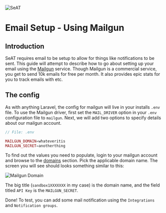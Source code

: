 ![SeAT](https://i.imgur.com/aPPOxSK.png)

# Email Setup - Using Mailgun

## Introduction
SeAT requires email to be setup to allow for things like notifications to be sent.
This guide will attempt to describe how to go about setting up your email using the [Mailgun] service.
Though Mailgun is a commercial service, you get to send 10k emails for free per month.
It also provides epic stats for you to track emails with etc.

## The config
As with anything Laravel, the config for mailgun will live in your installs `.env` file.
To use the Mailgun driver, first  set the `MAIL_DRIVER` option in your `.env` configuration file to `mailgun`.
Next, we will add two options to specify details about our mailgun account.

```php
// File: .env

MAILGUN_DOMAIN=whateveritis
MAILGUN_SECRET=anotherthing
```

To find out the values you need to populate, login to your mailgun account and browse to the [domains] section.
Pick the applicable domain name. The screen you will see should looks something similar to this:

![Mailgun Domain](https://i.imgur.com/11deaFQ.png)

The big title (`sandbox1XXXXXXX` in my case) is the domain name, and the field titled `API Key` is the `MAILGUN_SECRET`.

Done! To test, you can add some mail notification using the `Integrations` and `Notification groups`.

[Mailgun]: https://www.mailgun.com
[domains]: https://mailgun.com/app/domains